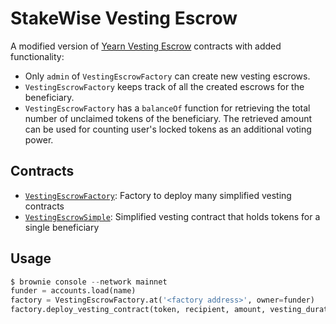 # StakeWise Vesting Escrow

A modified version of [Yearn Vesting Escrow](https://github.com/banteg/yearn-vesting-escrow) contracts with added functionality:
- Only `admin` of `VestingEscrowFactory` can create new vesting escrows.
- `VestingEscrowFactory` keeps track of all the created escrows for the beneficiary.
- `VestingEscrowFactory` has a `balanceOf` function for retrieving the total number of unclaimed tokens of the beneficiary.
  The retrieved amount can be used for counting user's locked tokens as an additional voting power.

## Contracts

- [`VestingEscrowFactory`](contracts/VestingEscrowFactory.vy): Factory to deploy many simplified vesting contracts
- [`VestingEscrowSimple`](contracts/VestingEscrowSimple.vy): Simplified vesting contract that holds tokens for a single beneficiary

## Usage

```python
$ brownie console --network mainnet
funder = accounts.load(name)
factory = VestingEscrowFactory.at('<factory address>', owner=funder)
factory.deploy_vesting_contract(token, recipient, amount, vesting_duration, vesting_start, cliff_length)
```
